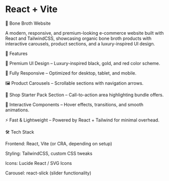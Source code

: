 # React + Vite

🥣 Bone Broth Website

A modern, responsive, and premium-looking e-commerce website built with React and TailwindCSS, showcasing organic bone broth products with interactive carousels, product sections, and a luxury-inspired UI design.

🚀 Features

🎨 Premium UI Design – Luxury-inspired black, gold, and red color scheme.

📱 Fully Responsive – Optimized for desktop, tablet, and mobile.

🖼️ Product Carousels – Scrollable sections with navigation arrows.

🛒 Shop Starter Pack Section – Call-to-action area highlighting bundle offers.

🌟 Interactive Components – Hover effects, transitions, and smooth animations.

⚡ Fast & Lightweight – Powered by React + Tailwind for minimal overhead.

🛠️ Tech Stack

Frontend: React, Vite (or CRA, depending on setup)

Styling: TailwindCSS, custom CSS tweaks

Icons: Lucide React / SVG Icons

Carousel: react-slick (slider functionality)
